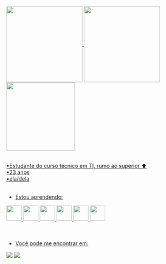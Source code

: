 <a href="https://github.com/camilla-sr/github-readme-stats">
  <img height=200 align="center" src="https://github-readme-stats.vercel.app/api?username=camilla-sr" />
</a>
<a href="https://github.com/camilla-sr/convoychat">
  <img height=200 align="center" src="https://github-readme-stats.vercel.app/api/top-langs?username=camilla-sr&layout=compact&langs_count=8&card_width=320" />
</a>



<div>
<a href="https://github.com/camilla-sr">
<img loading="lazy" height="180em" src="https://github-readme-stats.vercel.app/api/top-langs/?username=camilla-sr&layout=compact&langs_count=7&theme=dracula"/>
</div><br>

<p>
•Estudante do curso técnico em TI, rumo ao superior ⬆️<br>
•23 anos<br>
•ela/dela<br>
<br><p>

- Estou aprendendo:<br>
<div>
<img src="https://cdn.jsdelivr.net/gh/devicons/devicon/icons/java/java-original.svg" width="40" height="40"/>
<img src="https://cdn.jsdelivr.net/gh/devicons/devicon/icons/mysql/mysql-original-wordmark.svg" width="40" height="40"/>
<img src="https://cdn.jsdelivr.net/gh/devicons/devicon/icons/html5/html5-original.svg" width="40" height="40"/>
<img src="https://cdn.jsdelivr.net/gh/devicons/devicon/icons/css3/css3-original-wordmark.svg" width="40" height="40"/>
<img src="https://cdn.jsdelivr.net/gh/devicons/devicon/icons/python/python-original.svg" width="40" height="40"/>
<img src="https://cdn.jsdelivr.net/gh/devicons/devicon/icons/php/php-plain.svg" width="40" height="40"/>
</div><br><br>


- Você pode me encontrar em:<br>
<div>
<a href = "mailto:camilla.sreis2@gmail.com"><img loading="lazy" src="https://img.shields.io/badge/Gmail-D14836?style=for-the-badge&logo=gmail&logoColor=white" target="_blank"></a>
<a href="https://instagram.com/camilla.doragon" target="_blank"><img loading="lazy" src="https://img.shields.io/badge/-Instagram-%23E4405F?style=for-the-badge&logo=instagram&logoColor=white" target="_blank"></a>
</div>

